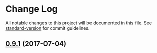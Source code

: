 # Change Log

All notable changes to this project will be documented in this file. See [standard-version](https://github.com/conventional-changelog/standard-version) for commit guidelines.

<a name="0.9.1"></a>
## [0.9.1](https://github.com/Crazyht/crazy-select/compare/v0.1.5...v0.9.1) (2017-07-04)
